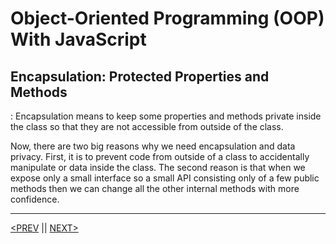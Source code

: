 # Object-Oriented Programming (OOP) With JavaScript

## Encapsulation: Protected Properties and Methods

: Encapsulation means to keep some properties and methods private inside the class so that they are not accessible from outside of the class.

Now, there are two big reasons why we need encapsulation and data privacy. First, it is to prevent code from outside of a class to accidentally manipulate or data inside the class. The second reason is that when we expose only a small interface so a small API consisting only of a few public methods then we can change all the other internal methods with more confidence.

---

[<PREV](./cjs221031.md) || [NEXT>](./cjs221101.md)
